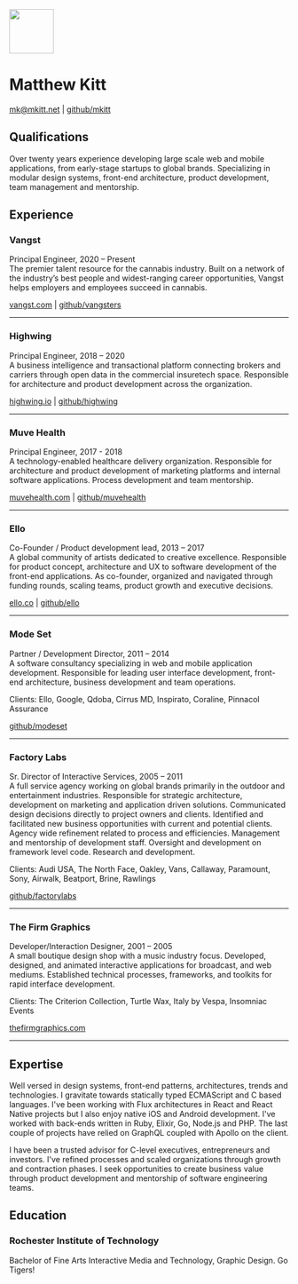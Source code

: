 <img src="https://mkitt.net/apple-touch-icon.png" width="80px" height="80px" />

# Matthew Kitt

[mk@mkitt.net][email] | [github/mkitt][github]

## Qualifications

Over twenty years experience developing large scale web and mobile
applications, from early-stage startups to global brands. Specializing in
modular design systems, front-end architecture, product development, team
management and mentorship.

## Experience

### Vangst

Principal Engineer, 2020 – Present  
The premier talent resource for the cannabis industry. Built on a network of the
industry’s best people and widest-ranging career opportunities, Vangst helps
employers and employees succeed in cannabis.

[vangst.com](https://vangst.com/) | [github/vangsters](https://github.com/vangsters/)

---

### Highwing

Principal Engineer, 2018 – 2020  
A business intelligence and transactional platform connecting brokers
and carriers through open data in the commercial insuretech space. Responsible
for architecture and product development across the organization.

[highwing.io](https://highwing.io/) | [github/highwing](https://github.com/highwing/)

---

### Muve Health

Principal Engineer, 2017 - 2018  
A technology-enabled healthcare delivery organization. Responsible for
architecture and product development of marketing platforms and internal
software applications. Process development and team mentorship.

[muvehealth.com](https://muvehealth.com/) | [github/muvehealth](https://github.com/muvehealth/)

---

### Ello

Co-Founder / Product development lead, 2013 – 2017  
A global community of artists dedicated to creative excellence. Responsible for
product concept, architecture and UX to software development of the front-end
applications. As co-founder, organized and navigated through funding rounds,
scaling teams, product growth and executive decisions.

[ello.co](https://ello.co/) | [github/ello](https://github.com/ello/)

---

### Mode Set

Partner / Development Director, 2011 – 2014  
A software consultancy specializing in web and mobile application development.
Responsible for leading user interface development, front-end architecture,
business development and team operations.

Clients: Ello, Google, Qdoba, Cirrus MD, Inspirato, Coraline, Pinnacol Assurance

[github/modeset](https://github.com/modeset/)

---

### Factory Labs

Sr. Director of Interactive Services, 2005 – 2011  
A full service agency working on global brands primarily in the outdoor and
entertainment industries. Responsible for strategic architecture, development on
marketing and application driven solutions. Communicated design decisions
directly to project owners and clients. Identified and facilitated new business
opportunities with current and potential clients. Agency wide refinement related
to process and efficiencies. Management and mentorship of development staff.
Oversight and development on framework level code. Research and development.

Clients: Audi USA, The North Face, Oakley, Vans, Callaway, Paramount,
Sony, Airwalk, Beatport, Brine, Rawlings

[github/factorylabs](https://github.com/factorylabs/)

---

### The Firm Graphics

Developer/Interaction Designer, 2001 – 2005  
A small boutique design shop with a music industry focus. Developed, designed,
and animated interactive applications for broadcast, and web mediums.
Established technical processes, frameworks, and toolkits for rapid interface
development.

Clients: The Criterion Collection, Turtle Wax, Italy by Vespa, Insomniac Events

[thefirmgraphics.com](https://thefirmgraphics.com/)

---

## Expertise

Well versed in design systems, front-end patterns, architectures, trends and
technologies. I gravitate towards statically typed ECMAScript and C based
languages. I've been working with Flux architectures in React and React Native
projects but I also enjoy native iOS and Android development. I've worked with
back-ends written in Ruby, Elixir, Go, Node.js and PHP. The last couple of
projects have relied on GraphQL coupled with Apollo on the client.

I have been a trusted advisor for C-level executives, entrepreneurs and
investors. I've refined processes and scaled organizations through growth and
contraction phases. I seek opportunities to create business value through
product development and mentorship of software engineering teams.

## Education

### Rochester Institute of Technology

Bachelor of Fine Arts
Interactive Media and Technology, Graphic Design. Go Tigers!

[github]: https://github.com/mkitt '@mkitt'
[mkitt.net]: / '🏔'
[email]: mailto:hello@mkitt.net '👋'
